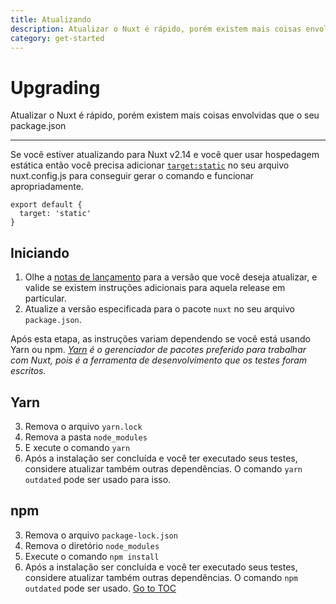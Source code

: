 ```yaml
---
title: Atualizando
description: Atualizar o Nuxt é rápido, porém existem mais coisas envolvidas que o seu package.json
category: get-started
---
```


# Upgrading

Atualizar o Nuxt é rápido, porém existem mais coisas envolvidas que o seu package.json

---

Se você estiver atualizando para Nuxt v2.14 e você quer usar hospedagem estática então você precisa adicionar [`target:static`](./features/deployment-targets#static-hosting) no seu arquivo nuxt.config.js para conseguir gerar o comando e funcionar apropriadamente.

```js{}[nuxt.config.js]
export default {
  target: 'static'
}
```

## Iniciando

1. Olhe a [notas de lançamento](/releases) para a versão que você deseja atualizar, e valide se existem instruções adicionais para aquela release em particular.
2. Atualize a versão especificada para o pacote `nuxt` no seu arquivo `package.json`.

Após esta etapa, as instruções variam dependendo se você está usando Yarn ou npm. _[Yarn](https://yarnpkg.com/en/docs/usage) é o gerenciador de pacotes preferido para trabalhar com Nuxt, pois é a ferramenta de desenvolvimento que os testes foram escritos._

## Yarn

3. Remova o arquivo `yarn.lock`
4. Remova a pasta `node_modules`
5. E  xecute o comando `yarn`
6. Após a instalação ser concluída e você ter executado seus testes, considere atualizar também outras dependências. O comando `yarn outdated` pode ser usado para isso.

## npm

3. Remova o arquivo `package-lock.json`
4. Remova o diretório `node_modules`
5. Execute o comando `npm install`
6. Após a instalação ser concluída e você ter executado seus testes, considere atualizar também outras dependências. O comando `npm outdated` pode ser usado.
<span style='float: footnote;'><a href="../index.html#toc">Go to TOC</a></span>
